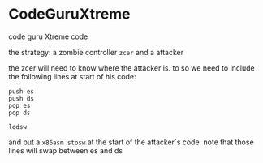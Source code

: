# CodeGuruXtreme
code guru Xtreme code

the strategy:
a zombie controller `zcer`
and a attacker   

the zcer will need to know where the attacker is.
to so we need to include the following lines at start of his code:
```x86asm
push es
push ds
pop es
pop ds

lodsw
```
and put a ```x86asm stosw``` at the start of the attacker\`s code.
note that those lines will swap between es and ds
